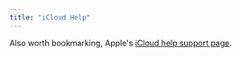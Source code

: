 ```yaml
---
title: "iCloud Help"
---
```

<p>Also worth bookmarking, Apple's <a href="http://help.apple.com/icloud/">iCloud help support page</a>.</p>
